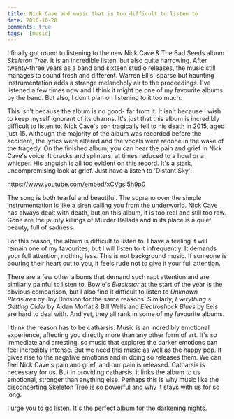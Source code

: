 ```yaml
---  
title: Nick Cave and music that is too difficult to listen to  
date: 2016-10-28 
comments: true  
tags:  [music]  
---
```

I finally got round to listening to the new Nick Cave &amp; The Bad Seeds album *Skeleton Tree*. It is an incredible listen, but also quite harrowing. After twenty-three years as a band and sixteen studio releases, the music still manages to sound fresh and different. Warren Ellis' sparse but haunting instrumentation adds a strange melancholy air to the proceedings. I've listened a few times now and I think it might be one of my favourite albums by the band. But also, I don't plan on listening to it too much.  
<!--more-->  

This isn't because the album is no good- far from it. It isn't because I wish to keep myself ignorant of its charms. It's just that this album is incredibly difficult to listen to. Nick Cave's son tragically fell to his death in 2015, aged just 15. Although the majority of the album was recorded before the accident, the lyrics were altered and the vocals were redone in the wake of the tragedy. On the finished album, you can hear the pain and grief in Nick Cave's voice. It cracks and splinters, at times reduced to a howl or a whisper. His anguish is all too evident on this record. It's a stark, uncompromising look at grief. Just have a listen to 'Distant Sky':  

https://www.youtube.com/embed/xCVgsI5h9p0

The song is both tearful and beautiful. The soprano over the simple instrumentation is like a siren calling you from the underworld. Nick Cave has always dealt with death, but on this album, it is too real and still too raw. Gone are the jaunty killings of Murder Ballads and in its place is a quiet beauty, full of sadness.  

For this reason, the album is difficult to listen to. I have a feeling it will remain one of my favourites, but I will listen to it infrequently. It demands your full attention, nothing less. This is not background music. If someone is pouring their heart out to you, it feels rude not to give it your full attention.  

There are a few other albums that demand such rapt attention and are similarly painful to listen to. Bowie's *Blackstar* at the start of the year is the obvious comparison, but I also find it difficult to listen to *Unknown Pleasures* by Joy Division for the same reasons. Similarly, *Everything's Getting Older* by Aidan Moffat &amp; Bill Wells and *Electroshock Blues* by Eels are hard to deal with. And yet, they all rank in some of my favourite albums.  

I think the reason has to be catharsis. Music is an incredibly emotional experience, affecting you directly more than any other form of art. It's so immediate and arresting, so music that explores the darker emotions can feel incredibly intense. But we need this music as well as the happy pop. It gives rise to the negative emotions and in doing so releases them. We can feel Nick Cave's pain and grief, and our pain is released. Catharsis is necessary for us. But in providing catharsis, it links the album to us emotional, stronger than anything else. Perhaps this is why music like the disconcerting Skeleton Tree is so powerful and why it stays with us for so long.  

I urge you to go listen. It's the perfect album for the darkening nights.  
